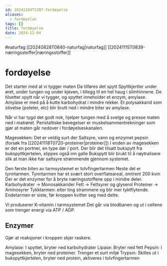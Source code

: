 ```yaml
---
id: 20241204T1307-fordøyelse
aliases:
  - fordøyelse
tags: []
title: fordøyelse
date: 2024-12-04
---
```


#naturfag [[20240828T0840-naturfag|naturfag]] [[20241115T0839-næringsstoffer|næringsstoffer]]

# fordøyelse

Det starter med at vi tygger maten
Da tilføres det spytt
Spyttkjertler under øret, under tungen og under kjeven, i tillegg til en hel haug i slimhinnene.
De tilsetter spytt når vi tygger, og spyttet inneholder et enzym, amylase.
Amylase er med på å kutte karbohydrat i mindre rekker.
Et polysakkarid som stivelse (poteter, etc) blir brutt ned i mindre biter av amylase.

Når vi har tygd det godt nok, hjelper tungen med å svelge og presse maten ned i matrøret.
Peristaltiske bevegelser er muskelsammentrekninger som gjør at maten går nedover i fordøyelseskanalen.

Magesekken:
Det er veldig surt der
Saltsyre, vann og enzymet pepsin (forsøk fra [[20241118T0720-proteiner|proteiner]])
I enden av magesekken er det en portner, en type dør / port.
Der blir det tilsatt bukspytt fra bukspyttkjertelen, slippes også inn galle
Bukspytt blir brukt til å nøytralisere slik at man ikke har saltsyre strømmende gjennom systemet.

Den første biten av tarmsystemet er tolvfingertarmen
Neste del er tynntarmen. Tynntarmen har et svært stort overflateareal, omtrent 200 kvm
Der er det enzymer for å bryte næringsstoffene opp i mindre deler.
Karbohydrater -> Monosakkarider
Fett -> Fettsyrer og glyserol
Proteiner -> Aminosyrer
Tykktarmen: elter ting strammere og blir mer tyktflytende.
Endetarmen er siste, før kroppen kvitter seg med dette.

Vi produserer K-vitamin i tarmsystemet
Det går via blodbanen og ut i cellene som trenger energi via ATP / ADP.

## Enzymer

Gjør at reaksjoner i kroppen skjer raskere.

Amylase: I spyttet, bryter ned karbohydrater
Lipase: Bryter ned fett
Pepsin: I magesekken, bryter ned proteiner. Trenger et surt miljø
Trypsin: Skilles ut i bukspyttkjertelen, bryter ned protein, aktiveres i tolvfingertarmen
